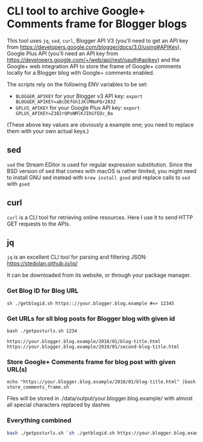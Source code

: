 # CLI tool to archive Google+ Comments frame for Blogger blogs

This tool uses `jq`, `sed`, `curl`, Blogger API V3 (you'll need to get an API key from https://developers.google.com/blogger/docs/3.0/using#APIKey), Google Plus API (you'll need an API key from https://developers.google.com/+/web/api/rest/oauth#apikey) and the Google+ web integration API to store the frame of Google+ comments locally for a Blogger blog with Google+ comments enabled.

The scripts rely on the following ENV variables to be set:

* `BLOGGER_APIKEY` for your Blogger v3 API key:  `export BLOGGER_APIKEY=aBcDEfGhIJKlMNoPQr283Z`
* `GPLUS_APIKEY` for your Google Plus API key:  `export GPLUS_APIKEY=Z382rQPoNMlKJIhGfEDc_Ba`

(These above key values are obviously a example one; you need to replace them with your own actual keys.)

## sed
`sed` the Stream EDitor is used for regular expression substitution. Since the BSD version of sed that comes with macOS is rather limited, you might need to install GNU sed instead with `brew install gsed` and replace calls to `sed` with `gsed`

## curl
`curl` is a CLI tool for retrieving online resources. Here I use it to send HTTP GET requests to the APIs.

## jq
`jq` is an excellent CLI tool for parsing and filtering JSON: 
https://stedolan.github.io/jq/

It can be downloaded from its website, or through your package manager.

### Get Blog ID for Blog URL
`sh ./getblogid.sh https:://your.blogger.blog.example #=> 12345`

### Get URLs for sll blog posts for Blogger blog with given id
`bash ./getposturls.sh 1234`
```
https://your.blogger.blog.example/2018/01/blog-title.html
https://your.blogger.blog.example/2019/01/second-blog-title.html
```

### Store Google+ Comments frame for blog post with given URL(s)
`echo "https://your.blogger.blog.example/2018/01/blog-title.html" |bash store_comments_frame.sh` 

Files will be stored in ./data/output/your.blogger.blog.example/ with almost all special characters replaced by dashes

### Everything combined
```bash 
bash ./getposturls.sh `sh ./getblogid.sh https://your.blogger.blog.example/`| bash store_comments_frame.sh
```